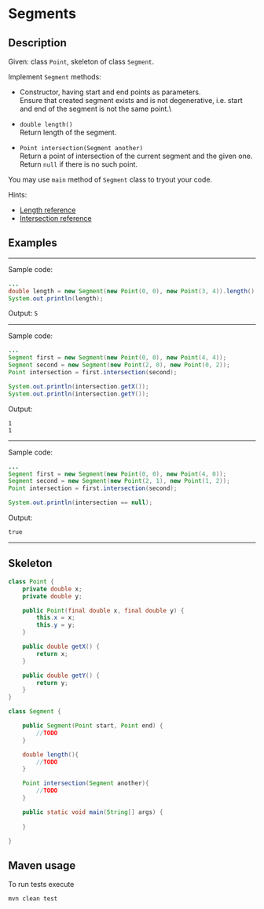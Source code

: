 # Segments

## Description

Given: class `Point`, skeleton of class `Segment`.

Implement `Segment` methods:

* Constructor, having start and end points as parameters.\
    Ensure that created segment exists and is not degenerative, i.e. start and end of the segment is not the same point.\ 

* `double length()`\
    Return length of the segment.
    
* `Point intersection(Segment another)`\
    Return a point of intersection of the current segment and the given one.\
    Return `null` if there is no such point.  

You may use `main` method of `Segment` class to tryout your code.

Hints:
* [Length reference](https://www.wikihow.com/Use-Distance-Formula-to-Find-the-Length-of-a-Line)
* [Intersection reference](https://en.wikipedia.org/wiki/Line–line_intersection)
 
## Examples

---
Sample code:
```java
...
double length = new Segment(new Point(0, 0), new Point(3, 4)).length();
System.out.println(length);

```

Output: `5`

---
Sample code:
```java
...
Segment first = new Segment(new Point(0, 0), new Point(4, 4));
Segment second = new Segment(new Point(2, 0), new Point(0, 2));
Point intersection = first.intersection(second);

System.out.println(intersection.getX());
System.out.println(intersection.getY());

```

Output:

```
1
1
```

---
Sample code:
```java
...
Segment first = new Segment(new Point(0, 0), new Point(4, 0));
Segment second = new Segment(new Point(2, 1), new Point(1, 2));
Point intersection = first.intersection(second);

System.out.println(intersection == null);

```

Output:

```
true
```

---

## Skeleton

```java
class Point {
    private double x;
    private double y;

    public Point(final double x, final double y) {
        this.x = x;
        this.y = y;
    }

    public double getX() {
        return x;
    }

    public double getY() {
        return y;
    }
}
```

```java
class Segment {

    public Segment(Point start, Point end) {
        //TODO
    }

    double length(){
        //TODO
    }

    Point intersection(Segment another){
        //TODO
    }

    public static void main(String[] args) {
        
    }

}
```

## Maven usage
To run tests execute
```shell script
mvn clean test
```